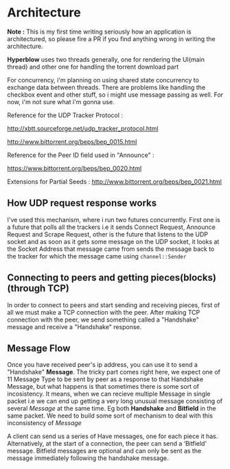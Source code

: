 # Architecture

**Note :** This is my first time writing seriously how an application is architectured, so please fire a PR if you find anything wrong in writing the architecture.



**Hyperblow** uses two threads generally, one for rendering the UI(main thread) and other one for handling the torrent download part

For concurrency, i'm planning on using shared state concurrency to exchange data between threads. There are problems like handling the checkbox event and other stuff, so i might use message passing as well. For now, i'm not sure what i'm gonna use. 

Reference for the UDP Tracker Protocol :

http://xbtt.sourceforge.net/udp_tracker_protocol.html

http://www.bittorrent.org/beps/bep_0015.html

Reference for the Peer ID field used in "Announce" :

https://www.bittorrent.org/beps/bep_0020.html

Extensions for Partial Seeds : 
http://www.bittorrent.org/beps/bep_0021.html


## How UDP request response works

I've used this mechanism, where i run two futures concurrently. First one is a future that polls all the trackers i.e it sends Connect Request, Announce Request and Scrape Request, other is the future that listens to the UDP socket and as soon as it gets some message on the UDP socket, it looks at the Socket Address that message came from sends the message back to the tracker for which the message came using  ```channel::Sender```


## Connecting to **peers** and getting pieces(blocks) (through TCP)

In order to connect to peers and start sending and receiving pieces, first of all we must make a TCP connection with the peer. After making TCP connection with the peer, we send something called a "Handshake" message and receive a "Handshake" response.

## Message Flow

Once you have received peer's ip address, you can use it to send a "Handshake" **Message**. The tricky part comes right here, we expect one of 11 Message Type to be sent by peer as a response to that Handshake Message, but what happens is that sometimes there is some sort of incosistency. It means, when we can recieve multiple Message in single packet i.e we can end up getting a very long unusual message consisting of several *Message* at the same time. Eg both **Handshake** and **Bitfield** in the same packet. We need to build some sort of mechanism to deal with this inconsistency of *Message*

A client can send us a series of Have messages, one for each piece it has. Alternatively, at the start of a connection, the peer can send a ‘Bitfield’ message. Bitfield messages are optional and can only be sent as the message immediately following the handshake message.
